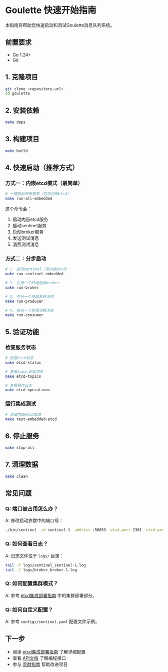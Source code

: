 # Goulette 快速开始指南

本指南将帮助您快速启动和测试Goulette消息队列系统。

## 前置要求

- Go 1.24+
- Git

## 1. 克隆项目

```bash
git clone <repository-url>
cd goulette
```

## 2. 安装依赖

```bash
make deps
```

## 3. 构建项目

```bash
make build
```

## 4. 快速启动（推荐方式）

### 方式一：内嵌etcd模式（最简单）

```bash
# 一键启动所有服务（包括内嵌etcd）
make run-all-embedded
```

这个命令会：
1. 启动内嵌etcd服务
2. 启动sentinel服务
3. 启动broker服务
4. 发送测试消息
5. 消费测试消息

### 方式二：分步启动

```bash
# 1. 启动sentinel（带内嵌etcd）
make run-sentinel-embedded

# 2. 在另一个终端启动broker
make run-broker

# 3. 在另一个终端发送消息
make run-producer

# 4. 在另一个终端消费消息
make run-consumer
```

## 5. 验证功能

### 检查服务状态

```bash
# 检查etcd状态
make etcd-status

# 查看topic副本信息
make etcd-topics

# 查看操作日志
make etcd-operations
```

### 运行集成测试

```bash
# 测试内嵌etcd集成
make test-embedded-etcd
```

## 6. 停止服务

```bash
make stop-all
```

## 7. 清理数据

```bash
make clean
```

## 常见问题

### Q: 端口被占用怎么办？
A: 修改启动参数中的端口号：
```bash
./bin/sentinel -id sentinel-1 -address :50053 -etcd-port 2381 -etcd-peer-port 2382
```

### Q: 如何查看日志？
A: 日志文件位于 `logs/` 目录：
```bash
tail -f logs/sentinel_sentinel-1.log
tail -f logs/broker_broker-1.log
```

### Q: 如何配置集群模式？
A: 参考 [etcd集成部署指南](etcd_integration.md) 中的集群部署部分。

### Q: 如何自定义配置？
A: 参考 `configs/sentinel.yaml` 配置文件示例。

## 下一步

- 阅读 [etcd集成部署指南](etcd_integration.md) 了解详细配置
- 查看 [API文档](api.md) 了解编程接口
- 参与 [贡献指南](contributing.md) 帮助改进项目 